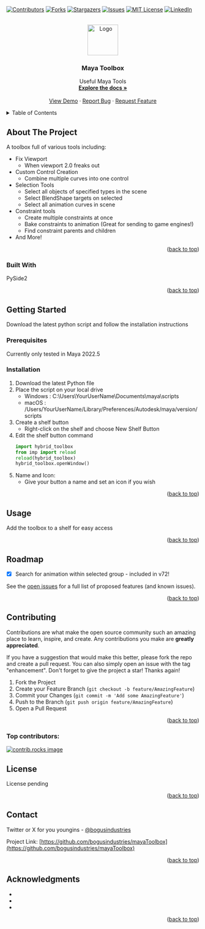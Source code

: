 <!-- Improved compatibility of back to top link: See: https://github.com/othneildrew/Best-README-Template/pull/73 -->
<a id="readme-top"></a>
<!--
*** Thanks for checking out the Best-README-Template. If you have a suggestion
*** that would make this better, please fork the repo and create a pull request
*** or simply open an issue with the tag "enhancement".
*** Don't forget to give the project a star!
*** Thanks again! Now go create something AMAZING! :D
-->



<!-- PROJECT SHIELDS -->
<!--
*** I'm using markdown "reference style" links for readability.
*** Reference links are enclosed in brackets [ ] instead of parentheses ( ).
*** See the bottom of this document for the declaration of the reference variables
*** for contributors-url, forks-url, etc. This is an optional, concise syntax you may use.
*** https://www.markdownguide.org/basic-syntax/#reference-style-links
-->
[![Contributors][contributors-shield]][contributors-url]
[![Forks][forks-shield]][forks-url]
[![Stargazers][stars-shield]][stars-url]
[![Issues][issues-shield]][issues-url]
[![MIT License][license-shield]][license-url]
[![LinkedIn][linkedin-shield]][linkedin-url]



<!-- PROJECT LOGO -->
<br />
<div align="center">
  <a href="https://github.com/bogusindustries/mayaToolbox">
    <img src="images/logo.png" alt="Logo" width="80" height="80">
  </a>

<h3 align="center">Maya Toolbox</h3>

  <p align="center">
    Useful Maya Tools
    <br />
    <a href="https://github.com/bogusindustries/mayaToolbox"><strong>Explore the docs »</strong></a>
    <br />
    <br />
    <a href="https://github.com/bogusindustries/mayaToolbox">View Demo</a>
    ·
    <a href="https://github.com/bogusindustries/mayaToolbox/issues/new?labels=bug&template=bug-report---.md">Report Bug</a>
    ·
    <a href="https://github.com/bogusindustries/mayaToolbox/issues/new?labels=enhancement&template=feature-request---.md">Request Feature</a>
  </p>
</div>



<!-- TABLE OF CONTENTS -->
<details>
  <summary>Table of Contents</summary>
  <ol>
    <li>
      <a href="#about-the-project">About The Project</a>
      <ul>
        <li><a href="#built-with">Built With</a></li>
      </ul>
    </li>
    <li>
      <a href="#getting-started">Getting Started</a>
      <ul>
        <li><a href="#prerequisites">Prerequisites</a></li>
        <li><a href="#installation">Installation</a></li>
      </ul>
    </li>
    <li><a href="#usage">Usage</a></li>
    <li><a href="#roadmap">Roadmap</a></li>
    <li><a href="#contributing">Contributing</a></li>
    <li><a href="#license">License</a></li>
    <li><a href="#contact">Contact</a></li>
    <li><a href="#acknowledgments">Acknowledgments</a></li>
  </ol>
</details>



<!-- ABOUT THE PROJECT -->
## About The Project

A toolbox full of various tools including:
* Fix Viewport
  - When viewport 2.0 freaks out
* Custom Control Creation
  - Combine multiple curves into one control
* Selection Tools
  - Select all objects of specified types in the scene
  - Select BlendShape targets on selected
  - Select all animation curves in scene
* Constraint tools
  - Create multiple constraints at once
  - Bake constraints to animation (Great for sending to game engines!)
  - Find constraint parents and children
* And More!

<p align="right">(<a href="#readme-top">back to top</a>)</p>



### Built With
PySide2

<!--* [![Next][Next.js]][Next-url]
* [![React][React.js]][React-url]
* [![Vue][Vue.js]][Vue-url]
* [![Angular][Angular.io]][Angular-url]
* [![Svelte][Svelte.dev]][Svelte-url]
* [![Laravel][Laravel.com]][Laravel-url]
* [![Bootstrap][Bootstrap.com]][Bootstrap-url]
* [![JQuery][JQuery.com]][JQuery-url]-->

<p align="right">(<a href="#readme-top">back to top</a>)</p>



<!-- GETTING STARTED -->
## Getting Started

Download the latest python script and follow the installation instructions

### Prerequisites

Currently only tested in Maya 2022.5

### Installation

1. Download the latest Python file
2. Place the script on your local drive
   - Windows : C:\Users\YourUserName\Documents\maya\scripts
   - macOS : /Users/YourUserName/Library/Preferences/Autodesk/maya/version/scripts
3. Create a shelf button
   - Right-click on the shelf and choose New Shelf Button
4. Edit the shelf button command
   ```py
   import hybrid_toolbox
   from imp import reload
   reload(hybrid_toolbox)
   hybrid_toolbox.openWindow()
   ```
5. Name and Icon:
   - Give your button a name and set an icon if you wish

<p align="right">(<a href="#readme-top">back to top</a>)</p>



<!-- USAGE EXAMPLES -->
## Usage

Add the toolbox to a shelf for easy access

<!--_For more examples, please refer to the [Documentation](https://example.com)_ -->

<p align="right">(<a href="#readme-top">back to top</a>)</p>



<!-- ROADMAP -->
## Roadmap

- [x] Search for animation within selected group - included in v72!

See the [open issues](https://github.com/bogusindustries/mayaToolbox/issues) for a full list of proposed features (and known issues).

<p align="right">(<a href="#readme-top">back to top</a>)</p>



<!-- CONTRIBUTING -->
## Contributing

Contributions are what make the open source community such an amazing place to learn, inspire, and create. Any contributions you make are **greatly appreciated**.

If you have a suggestion that would make this better, please fork the repo and create a pull request. You can also simply open an issue with the tag "enhancement".
Don't forget to give the project a star! Thanks again!

1. Fork the Project
2. Create your Feature Branch (`git checkout -b feature/AmazingFeature`)
3. Commit your Changes (`git commit -m 'Add some AmazingFeature'`)
4. Push to the Branch (`git push origin feature/AmazingFeature`)
5. Open a Pull Request

<p align="right">(<a href="#readme-top">back to top</a>)</p>

### Top contributors:

<a href="https://github.com/bogusindustries/mayaToolbox/graphs/contributors">
  <img src="https://contrib.rocks/image?repo=bogusindustries/mayaToolbox" alt="contrib.rocks image" />
</a>



<!-- LICENSE -->
## License

License pending

<p align="right">(<a href="#readme-top">back to top</a>)</p>



<!-- CONTACT -->
## Contact

Twitter or X for you youngins - [@bogusindustries](https://x.com/bogusindustries) 

Project Link: [https://github.com/bogusindustries/mayaToolbox](https://github.com/bogusindustries/mayaToolbox)

<p align="right">(<a href="#readme-top">back to top</a>)</p>



<!-- ACKNOWLEDGMENTS -->
## Acknowledgments

* []()
* []()
* []()

<p align="right">(<a href="#readme-top">back to top</a>)</p>



<!-- MARKDOWN LINKS & IMAGES -->
<!-- https://www.markdownguide.org/basic-syntax/#reference-style-links -->
[contributors-shield]: https://img.shields.io/github/contributors/bogusindustries/mayaToolbox.svg?style=for-the-badge
[contributors-url]: https://github.com/bogusindustries/mayaToolbox/graphs/contributors
[forks-shield]: https://img.shields.io/github/forks/bogusindustries/mayaToolbox.svg?style=for-the-badge
[forks-url]: https://github.com/bogusindustries/mayaToolbox/network/members
[stars-shield]: https://img.shields.io/github/stars/bogusindustries/mayaToolbox.svg?style=for-the-badge
[stars-url]: https://github.com/bogusindustries/mayaToolbox/stargazers
[issues-shield]: https://img.shields.io/github/issues/bogusindustries/mayaToolbox.svg?style=for-the-badge
[issues-url]: https://github.com/bogusindustries/mayaToolbox/issues
[license-shield]: https://img.shields.io/github/license/bogusindustries/mayaToolbox.svg?style=for-the-badge
[license-url]: https://github.com/bogusindustries/mayaToolbox/blob/master/LICENSE.txt
[linkedin-shield]: https://img.shields.io/badge/-LinkedIn-black.svg?style=for-the-badge&logo=linkedin&colorB=555
[linkedin-url]: https://linkedin.com/in/therealjz
[product-screenshot]: images/screenshot.png
[Next.js]: https://img.shields.io/badge/next.js-000000?style=for-the-badge&logo=nextdotjs&logoColor=white
[Next-url]: https://nextjs.org/
[React.js]: https://img.shields.io/badge/React-20232A?style=for-the-badge&logo=react&logoColor=61DAFB
[React-url]: https://reactjs.org/
[Vue.js]: https://img.shields.io/badge/Vue.js-35495E?style=for-the-badge&logo=vuedotjs&logoColor=4FC08D
[Vue-url]: https://vuejs.org/
[Angular.io]: https://img.shields.io/badge/Angular-DD0031?style=for-the-badge&logo=angular&logoColor=white
[Angular-url]: https://angular.io/
[Svelte.dev]: https://img.shields.io/badge/Svelte-4A4A55?style=for-the-badge&logo=svelte&logoColor=FF3E00
[Svelte-url]: https://svelte.dev/
[Laravel.com]: https://img.shields.io/badge/Laravel-FF2D20?style=for-the-badge&logo=laravel&logoColor=white
[Laravel-url]: https://laravel.com
[Bootstrap.com]: https://img.shields.io/badge/Bootstrap-563D7C?style=for-the-badge&logo=bootstrap&logoColor=white
[Bootstrap-url]: https://getbootstrap.com
[JQuery.com]: https://img.shields.io/badge/jQuery-0769AD?style=for-the-badge&logo=jquery&logoColor=white
[JQuery-url]: https://jquery.com 
